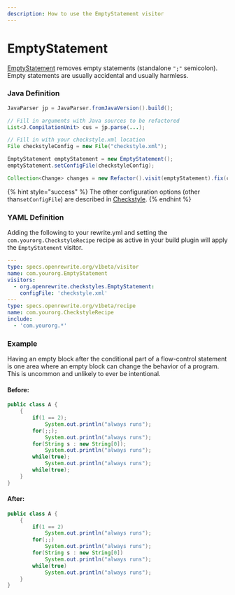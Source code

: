 ```yaml
---
description: How to use the EmptyStatement visitor
---
```


# EmptyStatement

[EmptyStatement](https://checkstyle.sourceforge.io/config_coding.html#EmptyStatement) removes empty statements \(standalone `";"` semicolon\).
Empty statements are usually accidental and usually harmless.

### Java Definition 

```java
JavaParser jp = JavaParser.fromJavaVersion().build();

// Fill in arguments with Java sources to be refactored
List<J.CompilationUnit> cus = jp.parse(...); 

// Fill in with your checkstyle.xml location
File checkstyleConfig = new File("checkstyle.xml"); 

EmptyStatement emptyStatement = new EmptyStatement();
emptyStatement.setConfigFile(checkstyleConfig);

Collection<Change> changes = new Refactor().visit(emptyStatement).fix(cus);
```

{% hint style="success" %}
The other configuration options \(other than`setConfigFile`\) are described in [Checkstyle](./#configuration-options).
{% endhint %}

### YAML Definition

Adding the following to your rewrite.yml and setting the `com.yourorg.CheckstyleRecipe` recipe as active in 
your build plugin will apply the `EmptyStatement` visitor.
 
```yaml
---
type: specs.openrewrite.org/v1beta/visitor
name: com.yourorg.EmptyStatement
visitors:
  - org.openrewrite.checkstyles.EmptyStatement:
    configFile: 'checkstyle.xml'
---
type: specs.openrewrite.org/v1beta/recipe
name: com.yourorg.CheckstyleRecipe
include:
  - 'com.yourorg.*'

```

### Example
Having an empty block after the conditional part of a flow-control statement is one area where an empty block 
can change the behavior of a program. This is uncommon and unlikely to ever be intentional.

#### Before:

```java
public class A {
    {
        if(1 == 2);
            System.out.println("always runs");
        for(;;);
            System.out.println("always runs");
        for(String s : new String[0]);
            System.out.println("always runs");
        while(true);
            System.out.println("always runs");
        while(true);
    }
}
```

#### After:

```java
public class A {
    {
        if(1 == 2)
            System.out.println("always runs");
        for(;;)
            System.out.println("always runs");
        for(String s : new String[0])
            System.out.println("always runs");
        while(true)
            System.out.println("always runs");
    }
}
```

